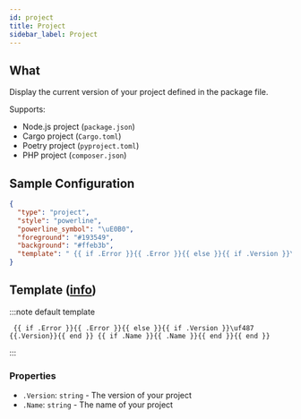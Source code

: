 ```yaml
---
id: project
title: Project
sidebar_label: Project
---
```


## What

Display the current version of your project defined in the package file.

Supports:

- Node.js project (`package.json`)
- Cargo project (`Cargo.toml`)
- Poetry project (`pyproject.toml`)
- PHP project (`composer.json`)

## Sample Configuration

```json
{
  "type": "project",
  "style": "powerline",
  "powerline_symbol": "\uE0B0",
  "foreground": "#193549",
  "background": "#ffeb3b",
  "template": " {{ if .Error }}{{ .Error }}{{ else }}{{ if .Version }}\uf487 {{.Version}}{{ end }} {{ if .Name }}{{ .Name }}{{ end }}{{ end }} "
}
```

## Template ([info][templates])

:::note default template

``` template
 {{ if .Error }}{{ .Error }}{{ else }}{{ if .Version }}\uf487 {{.Version}}{{ end }} {{ if .Name }}{{ .Name }}{{ end }}{{ end }}
```

:::

### Properties

- `.Version`: `string` - The version of your project
- `.Name`: `string` - The name of your project

[templates]: /docs/config-templates
